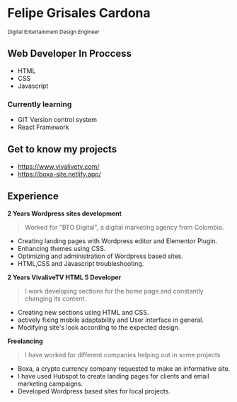 # Felipe Grisales Cardona
<sup>Digital Entertainment Design Engineer</sup>

## Web Developer In Proccess
- HTML
- CSS
- Javascript

### Currently learning
- GIT Version control system
- React Framework

## Get to know my projects
- https://www.vivalivetv.com/
- https://boxa-site.netlify.app/

## Experience
**2 Years Wordpress sites development**
 >Worked for "BTO Digital", a digital marketing agency from Colombia.
- Creating landing pages with Wordpress editor and Elementor Plugin.
- Enhancing themes using CSS.
- Optimizing and administration of Wordpress based sites.
- HTML,CSS and Javascript troubleshooting.

**2 Years VivaliveTV HTML 5 Developer**
>I work developing sections for the home page and constantly changing its content.
- Creating new sections using HTML and CSS.
- actively fixing mobile adaptability and User interface in general.
- Modifying site's look according to the expected design.

**Freelancing**
 >I have worked for different companies helping out in some projects
- Boxa, a crypto currency company requested to make an informative site.
- I have used Hubspot to create landing pages for clients and email marketing campaigns.
- Developed Wordpress based sites for local projects.
